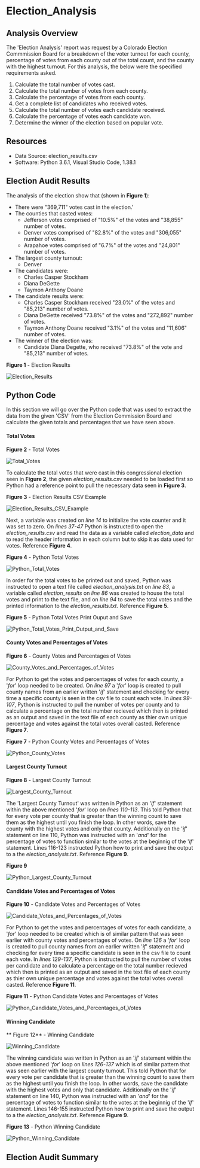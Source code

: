# Election_Analysis

## Analysis Overview
The 'Election Analysis' report was request by a Colorado Election Commmission Board for a breakdown of the voter turnout for each county, percentage of votes from each county out of the total count, and the county with the highest turnout.  For this analysis, the below were the specified requirements asked.

1. Calculate the total number of votes cast.
2. Calculate the total number of votes from each county.
3. Calculate the percentage of votes from each county.
4. Get a complete list of candidates who received votes.
5. Calculate the total number of votes each candidate received.
6. Calculate the percentage of votes each candidate won.
7. Determine the winner of the election based on popular vote.

## Resources
- Data Source: election_results.csv
- Software: Python 3.6.1, Visual Studio Code, 1.38.1

## Election Audit Results
The analysis of the election show that (shown in **Figure 1**):
- There were "369,711" votes cast in the election.'
- The counties that casted votes:
  - Jefferson votes comprised of "10.5%" of the votes and "38,855" number of votes.
  - Denver votes comprised of "82.8%" of the votes and "306,055" number of votes.
  - Arapahoe votes comprised of "6.7%" of the votes and "24,801" number of votes.
- The largest county turnout:
  - Denver
- The candidates were:
  - Charles Casper Stockham
  - Diana DeGette
  - Taymon Anthony Doane
- The candidate results were:
  - Charles Casper Stockham received "23.0%" of the votes and "85,213" number of votes.
  - Diana DeGette received "73.8%" of the votes and "272,892" number of votes.
  - Taymon Anthony Doane received "3.1%" of the votes and "11,606" number of votes.
- The winner of the election was:
  - Candidate Diana Degette, who received "73.8%" of the vote and "85,213" number of votes.

**Figure 1** - Election Results

![Election_Results](Images/Election_Results.png)

## Python Code
In this section we will go over the Python code that was used to extract the data from the given 'CSV' from the Election Commission Board and calculate the given totals and percentages that we have seen above.

#### Total Votes
**Figure 2** - Total Votes

![Total_Votes](Images/Election_Results_Total_Votes.png)

To calculate the total votes that were cast in this congressional election seen in **Figure 2**, the given *election_results.csv* needed to be loaded first so Python had a reference point to pull the necessary data seen in **Figure 3**.

**Figure 3** - Election Results CSV Example

![Election_Results_CSV_Example](Images/Election_Results_csv_Example.png)

Next, a variable was created on *line 14* to initialize the vote counter and it was set to zero.  On *lines 37-47* Python is instructed to open the *election_results.csv* and read the data as a variable called *election_data* and to read the header information in each column but to skip it as data used for votes. Reference **Figure 4**.

**Figure 4** - Python Total Votes

![Python_Total_Votes](Images/Python_Total_Votes_1.png)

In order for the total votes to be printed out and saved, Python was instructed to open a text file called *election_analysis.txt* on *line 83*, a variable called *election_results* on *line 86* was created to house the total votes and print to the text file, and on *line 94* to save the total votes and the printed information to the *election_results.txt*. Reference **Figure 5**.

**Figure 5** - Python Total Votes Print Ouput and Save

![Python_Total_Votes_Print_Output_and_Save](Images/Python_Total_Votes_2.png)

#### County Votes and Percentages of Votes
**Figure 6** - County Votes and Percentages of Votes

![County_Votes_and_Percentages_of_Votes](Images/County_Votes_and_Percentages_of_Votes.png)

For Python to get the votes and percentages of votes for each county, a '_for_' loop needed to be created.  On _line 97_ a '_for_' loop is created to pull county names from an earlier written '_if_' statement and checking for every time a specific county is seen in the csv file to count each vote.  In _lines 99-107_, Python is instructed to pull the number of votes per county and to calculate a percentage on the total number recieved which then is printed as an output and saved in the text file of each county as thier own unique percentage and votes against the total votes overall casted. Reference **Figure 7**.

**Figure 7** - Python County Votes and Percentages of Votes

![Python_County_Votes](Images/Python_County_Votes.png)

#### Largest County Turnout
**Figure 8** - Largest County Turnout

![Largest_County_Turnout](Images/Largest_County_Turnout.png)

The 'Largest County Turnout' was written in Python as an '_if_' statement within the above mentioned '_for_' loop on _lines 110-113_.  This told Python that for every vote per county that is greater than the winning count to save them as the highest until you finish the loop.  In other words, save the county with the highest votes and only that county.  Additionally on the '_if_' statement on line 110, Python was instructed with an '_and_' for the percentage of votes to function similar to the votes at the beginnig of the '_if_' statement.  Lines 116-123 instructed Python how to print and save the output to a the _election_analysis.txt_. Reference **Figure 9**.

**Figure 9**

![Python_Largest_County_Turnout](Images/Python_Largest_County_Turnout.png)

#### Candidate Votes and Percentages of Votes
**Figure 10** - Candidate Votes and Percentages of Votes

![Candidate_Votes_and_Percentages_of_Votes](Images/Candidate_Votes_and_Percentages_of_Votes.png)

For Python to get the votes and percentages of votes for each candidate, a '_for_' loop needed to be created which is of similar pattern that was seen earlier with county votes and percentages of votes.  On _line 126_ a '_for_' loop is created to pull county names from an earlier written '_if_' statement and checking for every time a specific candidate is seen in the csv file to count each vote.  In _lines 129-137_, Python is instructed to pull the number of votes per candidate and to calculate a percentage on the total number recieved which then is printed as an output and saved in the text file of each county as thier own unique percentage and votes against the total votes overall casted. Reference **Figure 11**.

**Figure 11** - Python Candidate Votes and Percentages of Votes

![Python_Candidate_Votes_and_Percentages_of_Votes]()

#### Winning Candidate
** Figure 12** - Winning Candidate

![Winning_Candidate](Images/Winning_Candidate.png)

The winning candidate was written in Python as an '_if_' statement within the above mentioned '_for_' loop on _lines 126-137_ which is of similar pattern that was seen earlier with the largest county turnout.  This told Python that for every vote per candidate that is greater than the winning count to save them as the highest until you finish the loop.  In other words, save the candidate with the highest votes and only that candidate.  Additionally on the '_if_' statement on line 140, Python was instructed with an '_and_' for the percentage of votes to function similar to the votes at the beginnig of the '_if_' statement.  Lines 146-155 instructed Python how to print and save the output to a the _election_analysis.txt_. Reference **Figure 9**.

**Figure 13** - Python Winning Candidate

![Python_Winning_Candidate](Python_Winning_Candidate.png)

## Election Audit Summary

